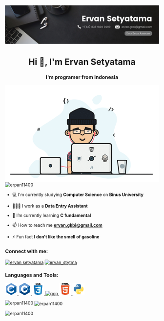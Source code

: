 ![logo](https://github.com/Erpan11400/Erpan11400/blob/main/Background%20Linked%20In.png)
<h1 align="center">Hi 👋, I'm Ervan Setyatama</h1>
<h3 align="center">I'm programer from Indonesia</h3>

<img align="right" alt = "coding" witdth = "400" src = "https://github.com/Erpan11400/Erpan11400/blob/main/Animation.gif">

<p align="left"> <img src="https://komarev.com/ghpvc/?username=erpan11400&label=Profile%20views&color=0e75b6&style=flat" alt="erpan11400" /> </p>

- 💻 I'm currently studying **Computer Science** on **Binus University**

- ⛹🏻‍♂️ I work as a **Data Entry Assistant**

- 🌱 I’m currently learning **C fundamental**

- 📫 How to reach me **ervan.gkbi@gmail.com**

- ⚡ Fun fact **I don't like the smell of gasoline**

<h3 align="left">Connect with me:</h3>
<p align="left">
<a href="https://linkedin.com/in/ervan setyatama" target="blank"><img align="center" src="https://raw.githubusercontent.com/rahuldkjain/github-profile-readme-generator/master/src/images/icons/Social/linked-in-alt.svg" alt="ervan setyatama" height="30" width="40" /></a>
<a href="https://instagram.com/ervan_stytma" target="blank"><img align="center" src="https://raw.githubusercontent.com/rahuldkjain/github-profile-readme-generator/master/src/images/icons/Social/instagram.svg" alt="ervan_stytma" height="30" width="40" /></a>
</p>

<h3 align="left">Languages and Tools:</h3>
<p align="left"> <a href="https://www.cprogramming.com/" target="_blank" rel="noreferrer"> <img src="https://raw.githubusercontent.com/devicons/devicon/master/icons/c/c-original.svg" alt="c" width="40" height="40"/> </a> <a href="https://www.w3schools.com/cpp/" target="_blank" rel="noreferrer"> <img src="https://raw.githubusercontent.com/devicons/devicon/master/icons/cplusplus/cplusplus-original.svg" alt="cplusplus" width="40" height="40"/> </a> <a href="https://www.w3schools.com/css/" target="_blank" rel="noreferrer"> <img src="https://raw.githubusercontent.com/devicons/devicon/master/icons/css3/css3-original-wordmark.svg" alt="css3" width="40" height="40"/> </a> <a href="https://cloud.google.com" target="_blank" rel="noreferrer"> <img src="https://www.vectorlogo.zone/logos/google_cloud/google_cloud-icon.svg" alt="gcp" width="40" height="40"/> </a> <a href="https://www.w3.org/html/" target="_blank" rel="noreferrer"> <img src="https://raw.githubusercontent.com/devicons/devicon/master/icons/html5/html5-original-wordmark.svg" alt="html5" width="40" height="40"/> </a> <a href="https://www.python.org" target="_blank" rel="noreferrer"> <img src="https://raw.githubusercontent.com/devicons/devicon/master/icons/python/python-original.svg" alt="python" width="40" height="40"/> </a> </p>

<p><img align="left" src="https://github-readme-stats.vercel.app/api/top-langs?username=erpan11400&show_icons=true&locale=en&layout=compact" alt="erpan11400" /></p>

<p>&nbsp;<img align="center" src="https://github-readme-stats.vercel.app/api?username=erpan11400&show_icons=true&locale=en" alt="erpan11400" /></p>

<p><img align="center" src="https://github-readme-streak-stats.herokuapp.com/?user=erpan11400&" alt="erpan11400" /></p>
